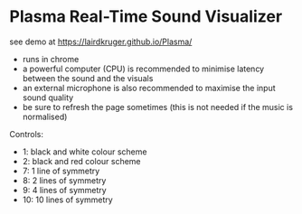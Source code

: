 # Plasma Real-Time Sound Visualizer
 see demo at https://lairdkruger.github.io/Plasma/ 
 
- runs in chrome
- a powerful computer (CPU) is recommended to minimise latency between the sound and the visuals
- an external microphone is also recommended to maximise the input sound quality
- be sure to refresh the page sometimes (this is not needed if the music is normalised)

Controls:
- 1: black and white colour scheme
- 2: black and red colour scheme
- 7: 1 line of symmetry
- 8: 2 lines of symmetry
- 9: 4 lines of symmetry
- 10: 10 lines of symmetry
